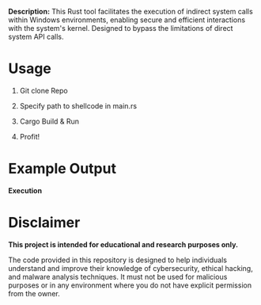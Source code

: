 
**Description:** 
This Rust tool facilitates the execution of indirect system calls within Windows environments, enabling secure and efficient interactions with the system's kernel.
Designed to bypass the limitations of direct system API calls.


# Usage
1. Git clone Repo

2. Specify path to shellcode in main.rs
   
3. Cargo Build & Run 

4. Profit!

# Example Output

**Execution** 




# Disclaimer
**This project is intended for educational and research purposes only.**

The code provided in this repository is designed to help individuals understand and improve their knowledge of cybersecurity, ethical hacking, and malware analysis techniques. It must not be used for malicious purposes or in any environment where you do not have explicit permission from the owner.

